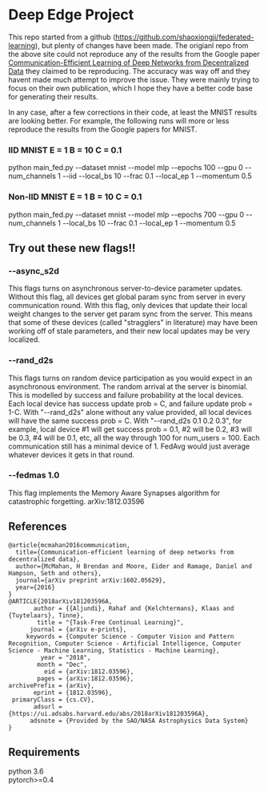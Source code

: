 # Deep Edge Project 

This repo started from a github (https://github.com/shaoxiongji/federated-learning), but plenty of changes have been made.
The origianl repo from the above site could not reproduce any of the results from the Google paper [Communication-Efficient Learning of Deep Networks from Decentralized Data](https://arxiv.org/abs/1602.05629) they claimed to be reproducing.
The accuracy was way off and they havent made much attempt to improve the issue.  They were mainly trying to focus on their own publication, which I hope they have a better code base for generating their results.

In any case, after a few corrections in their code, at least the MNIST results are looking better.  For example, the following runs will more or less reproduce the results from the Google papers for MNIST.

### IID MNIST E = 1 B = 10 C = 0.1
python main_fed.py --dataset mnist --model mlp --epochs 100 --gpu 0 --num_channels 1 --iid --local_bs 10 --frac 0.1 --local_ep 1 --momentum 0.5

### Non-IID MNIST E = 1 B = 10 C = 0.1
python main_fed.py --dataset mnist --model mlp --epochs 700 --gpu 0 --num_channels 1 --local_bs 10 --frac 0.1 --local_ep 1 --momentum 0.5

## Try out these new flags!!

### --async_s2d 
This flags turns on asynchronous server-to-device parameter updates.  Without this flag, all devices get global param sync from server in every communication round.  With this flag, only devices that update their local weight changes to the server get param sync from the server.  This means that some of these devices (called "stragglers" in literature) may have been working off of stale parameters, and their new local updates may be very localized.
### --rand_d2s 
This flags turns on random device participation as you would expect in an asynchronous environment.  The random arrival at the server is binomial.  This is modelled by success and failure probability at the local devices.  Each local device has success update prob = C, and failure update prob = 1-C.  With "--rand_d2s" alone without any value provided, all local devices will have the same success prob = C.  With "--rand_d2s 0.1 0.2 0.3", for example, local device #1 will get success prob = 0.1, #2 will be 0.2, #3 will be 0.3, #4 will be 0.1, etc, all the way through 100 for num_users = 100. Each communication still has a minimal device of 1.  FedAvg would just average whatever devices it gets in that round.
### --fedmas 1.0
This flag implements the Memory Aware Synapses algorithm for catastrophic forgetting.  arXiv:1812.03596

## References
```
@article{mcmahan2016communication,
  title={Communication-efficient learning of deep networks from decentralized data},
  author={McMahan, H Brendan and Moore, Eider and Ramage, Daniel and Hampson, Seth and others},
  journal={arXiv preprint arXiv:1602.05629},
  year={2016}
}
@ARTICLE{2018arXiv181203596A,
       author = {{Aljundi}, Rahaf and {Kelchtermans}, Klaas and {Tuytelaars}, Tinne},
        title = "{Task-Free Continual Learning}",
      journal = {arXiv e-prints},
     keywords = {Computer Science - Computer Vision and Pattern Recognition, Computer Science - Artificial Intelligence, Computer Science - Machine Learning, Statistics - Machine Learning},
         year = "2018",
        month = "Dec",
          eid = {arXiv:1812.03596},
        pages = {arXiv:1812.03596},
archivePrefix = {arXiv},
       eprint = {1812.03596},
 primaryClass = {cs.CV},
       adsurl = {https://ui.adsabs.harvard.edu/abs/2018arXiv181203596A},
      adsnote = {Provided by the SAO/NASA Astrophysics Data System}
}
```

## Requirements
python 3.6  
pytorch>=0.4
